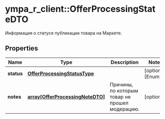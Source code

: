 # ympa_r_client::OfferProcessingStateDTO

Информация о статусе публикации товара на Маркете.

## Properties
Name | Type | Description | Notes
------------ | ------------- | ------------- | -------------
**status** | [**OfferProcessingStatusType**](OfferProcessingStatusType.md) |  | [optional] [Enum: ] 
**notes** | [**array[OfferProcessingNoteDTO]**](OfferProcessingNoteDTO.md) | Причины, по которым товар не прошел модерацию. | [optional] 


